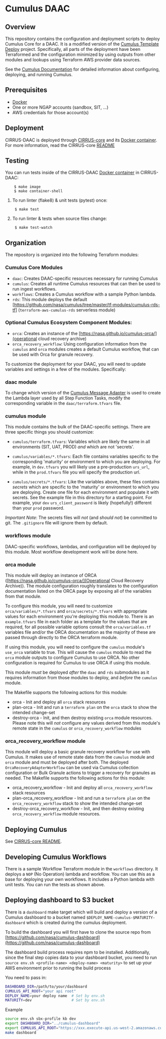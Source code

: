 # Cumulus DAAC

## Overview

This repository contains the configuration and deployment scripts to
deploy Cumulus Core for a DAAC. It is a modified version of the
[Cumulus Template
Deploy](https://github.com/nasa/cumulus-template-deploy)
project. Specifically, all parts of the deployment have been
Terraformed and the configuration minimized by using outputs from
other modules and lookups using Terraform AWS provider data sources.

See the [Cumulus
Documentation](https://nasa.github.io/cumulus/docs/deployment/deployment-readme)
for detailed information about configuring, deploying, and running
Cumulus.

## Prerequisites

* [Docker](https://www.docker.com/get-started)
* One or more NGAP accounts (sandbox, SIT, ...)
* AWS credentials for those account(s)

## Deployment
CIRRUS-DAAC is deployed through [CIRRUS-core](https://github.com/asfadmin/CIRRUS-core) and its [Docker container](https://github.com/asfadmin/CIRRUS-core/blob/master/Dockerfile). For more information,
read the CIRRUS-core [README](https://github.com/asfadmin/CIRRUS-core/blob/master/README.md)

## Testing

You can run tests inside of the CIRRUS-DAAC [Docker container](https://github.com/asfadmin/CIRRUS-DAAC/blob/master/Dockerfile)
in CIRRUS-DAAC:

        $ make image
        $ make container-shell

1. To run linter (flake8) & unit tests (pytest) once:

        $ make test

2. To run linter & tests when source files change:

        $ make test-watch

## Organization

The repository is organized into the following Terraform modules:

### Cumulus Core Modules

* `daac`: Creates DAAC-specific resources necessary for running Cumulus
* `cumulus`: Creates all runtime Cumulus resources that can then be used
  to run ingest workflows.
* `workflows`: Creates a Cumulus workflow with a sample Python lambda.
* `rds`: This module deploys the default [https://github.com/nasa/cumulus/tree/master/tf-modules/cumulus-rds-tf] (`terraform-aws-cumulus-rds` serverless module)

### Optional Cumulus Ecosystem Component Modules:

* `orca`: Creates an instance of the
  [https://nasa.github.io/cumulus-orca/](operational cloud recovery archive)
* `orca_recovery_workflow`: Using configuration information from the `cumulus`
  and `orca` modules creates a default Cumulus workflow, that can be used with
  Orca for granule recovery.

To customize the deployment for your DAAC, you will need to update
variables and settings in a few of the modules. Specifically:

### daac module

To change which version of the [Cumulus Message
Adapter](https://github.com/nasa/cumulus-message-adapter) is used to
create the Lambda layer used by all Step Function Tasks, modify the
corresponding variable in the `daac/terraform.tfvars` file.

### cumulus module

This module contains the bulk of the DAAC-specific settings. There are
three specific things you should customize:

* `cumulus/terraform.tfvars`: Variables which are likely the same in all
  environments (SIT, UAT, PROD) _and_ which are not 'secrets'.

* `cumulus/variables/*.tfvars`: Each file contains variables specific to
  the corresponding 'maturity' or environment to which you are
  deploying. For example, in `dev.tfvars` you will likely use a
  pre-production `urs_url`, while in the `prod.tfvars` file you will
  specify the production url.

* `cumulus/secrets/*.tfvars`: Like the variables above, these files
  contains *secrets* which are specific to the 'maturity' or environment
  to which you are deploying. Create one file for each environment and
  populate it with secrets. See the example file in this directory for
  a starting point. For example, your `dev` `urs_client_password` is
  likely (hopefully!) different than your `prod` password.

*Important Note*: The secrets files will *not* (and *should not*) be
committed to git. The `.gitignore` file will ignore them by default.

### workflows module

DAAC-specific workflows, lambdas, and configuration will be deployed
by this module. Most workflow development work will be done here.

### orca module

This module will deploy an instance of ORCA ([https://nasa.github.io/cumulus-orca/](Operational Cloud Recovery Archive)).   The module configuration roughly translates to the configuration documentation listed on the ORCA page by exposing all of the variables from that module.  

To configure this module, you will need to customize `orca/variables/*.tfvars` and `orca/secrets/*.tfvars` with appropriate values for each environment you're deploying this module to.  There is an `example.tfvars` file in each folder as a template for the values that are required, for all possible variable options consult the `orca/variables.tf` variables file and/or the ORCA documentation as the majority of these are passed through directly to the ORCA terraform module. 

If using this module, you will need to configure the `cumulus` module's `use_orca` variable to true.  This will cause the `cumulus` module to read the `orca` module outputs to configure Cumulus to use ORCA.   No other configuration is required for Cumulus to use ORCA if using this module.

This module _must_ be deployed _after_ the `daac` and `rds` submodules as it requires information from those modules to deploy, and _before_ the `cumulus` module.

The Makefile supports the following actions for this module:

* orca         - Init and deploy all `orca` stack resources
* plan-orca    - Init and run a `terraform plan` on the `orca` stack to show the
  intended change-set
* destroy-orca - Init, and then destroy existing `orca` module resources.
  Please note this will *not* configure any values derived from this module's
  remote state in the `cumulus` or `orca_recovery_workflow` modules

### orca_recovery_workflow module

This module will deploy a basic granule recovery workflow for use with Cumulus.
It makes use of remote state data from the `cumulus` module and `orca` module
and must be deployed after both.   The deployed `OrcaRecoveryAdapterWorkflow`
can be used via Cumulus collection configuration or Bulk Granule actions to
trigger a recovery for granules as needed. The Makefile supports the following
actions for this module:

* orca_recovery_workflow         - Init and deploy all `orca_recovery_workflow`
  stack resources
* plan-orca_recovery_workflow    - Init and run a `terraform plan` on the
  `orca_recovery_workflow` stack to show the intended change-set
* destroy-orca_recovery_workflow - Init, and then destroy existing
  `orca_recovery_workflow` module resources.

## Deploying Cumulus

See [CIRRUS-core README](https://github.com/asfadmin/CIRRUS-core/blob/master/README.md).

## Developing Cumulus Workflows

There is a sample Workflow Terraform module in the `workflows`
directory. It deploys a `NOP` (No Operation) lambda and workflow. You
can use this as a base for deploying your own workflows. It includes a
Python lambda with unit tests. You can run the tests as shown above.

## Deploying dashboard to S3 bucket

There is a `dashboard` make target which will build and deploy a version of a
Cumulus dashboard to a bucket named `$DEPLOY_NAME-cumulus-$MATURITY-dashboard`
which is created during the cumulus deployment.

To build the dashboard you will first have to clone the source repo from
[https://github.com/nasa/cumulus-dashboard](https://github.com/nasa/cumulus-dashboard)

The dashboard build process requires npm to be installed. Additionally,
since the final step copies data to your dashboard bucket, you need to run
`source env.sh <profile-name> <deploy-name> <maturity>` to set up your AWS
environment prior to running the build process

You need to pass in:
```bash
DASHBOARD_DIR=/path/to/your/dashboard
CUMULUS_API_ROOT="your api root"
DEPLOY_NAME=your deploy name  # Set by env.sh
MATURITY=dev                  # Set by env.sh
```

Example
```bash
source env.sh sbx-profile kb dev
export DASHBOARD_DIR="../cumulus-dashboard"
export CUMULUS_API_ROOT="https://xxx.execute-api.us-west-2.amazonaws.com:8000/dev"
make dashboard
```
